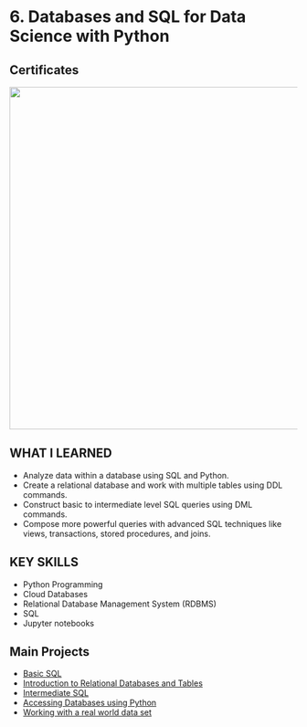 # 6. Databases and SQL for Data Science with Python

## Certificates 
<p aligh="middle">
  <a href="https://coursera.org/share/fafc5bdfe840b037e0274f6eebe137ee"><img src="https://github.com/imjustha/IBM_DataScienceProfessional_Certificate/assets/76855473/b9edba00-4cee-4696-abda-49375eadf682" height="600"></a>


## WHAT I LEARNED
- Analyze data within a database using SQL and Python.
- Create a relational database and work with multiple tables using DDL commands.
- Construct basic to intermediate level SQL queries using DML commands.
- Compose more powerful queries with advanced SQL techniques like views, transactions, stored procedures, and joins. 

## KEY SKILLS
- Python Programming
- Cloud Databases
- Relational Database Management System (RDBMS)
- SQL
- Jupyter notebooks

## Main Projects
- [Basic SQL](https://github.com/imjustha/IBM_DataScienceProfessional_Certificate/tree/main/06.%20Databases%20and%20SQL%20for%20Data%20Science%20with%20Python/01.%20Getting%20Started%20with%20SQL)
- [Introduction to Relational Databases and Tables](https://github.com/imjustha/IBM_DataScienceProfessional_Certificate/tree/main/06.%20Databases%20and%20SQL%20for%20Data%20Science%20with%20Python/02.%20Introduction%20to%20Relational%20Databases%20and%20Tables)
- [Intermediate SQL](https://github.com/imjustha/IBM_DataScienceProfessional_Certificate/tree/main/06.%20Databases%20and%20SQL%20for%20Data%20Science%20with%20Python/03.%20Intermediate%20SQL)
- [Accessing Databases using Python](https://github.com/imjustha/IBM_DataScienceProfessional_Certificate/blob/main/06.%20Databases%20and%20SQL%20for%20Data%20Science%20with%20Python/04.%20Accessing%20Databases%20using%20Python/Accessing_Databases_with_SQLMagic.ipynb)
- [Working with a real world data set](https://github.com/imjustha/IBM_DataScienceProfessional_Certificate/blob/main/06.%20Databases%20and%20SQL%20for%20Data%20Science%20with%20Python/05.%20Course%20Assignment/Working%20with%20a%20real%20world%20data-set.ipynb)

